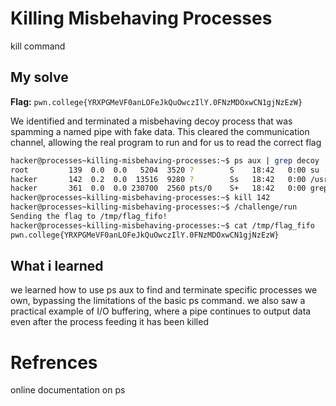 # Killing Misbehaving Processes
kill command

## My solve
**Flag:** `pwn.college{YRXPGMeVF0anLOFeJkQuOwczIlY.0FNzMDOxwCN1gjNzEzW}`

We identified and terminated a misbehaving decoy process that was spamming a named pipe with fake data. This cleared the communication channel, allowing the real program to run and for us to read the correct flag

```bash
hacker@processes~killing-misbehaving-processes:~$ ps aux | grep decoy
root         139  0.0  0.0   5204  3520 ?        S    18:42   0:00 su -c exec /challenge/decoy > /tmp/flag_fifo hacker
hacker       142  0.2  0.0  13516  9280 ?        Ss   18:42   0:00 /usr/bin/python /challenge/decoy
hacker       361  0.0  0.0 230700  2560 pts/0    S+   18:42   0:00 grep --color=auto decoy
hacker@processes~killing-misbehaving-processes:~$ kill 142
hacker@processes~killing-misbehaving-processes:~$ /challenge/run
Sending the flag to /tmp/flag_fifo!
hacker@processes~killing-misbehaving-processes:~$ cat /tmp/flag_fifo
pwn.college{YRXPGMeVF0anLOFeJkQuOwczIlY.0FNzMDOxwCN1gjNzEzW}
```

## What i learned
we learned how to use ps aux to find and terminate specific processes we own, bypassing the limitations of the basic ps command. we also saw a practical example of I/O buffering, where a pipe continues to output data even after the process feeding it has been killed

# Refrences
online documentation on ps